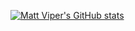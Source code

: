 [![Matt Viper's GitHub stats](https://github-readme-stats.vercel.app/api?username=MattViper)](https://github.com/MattViper/github-readme-stats)
